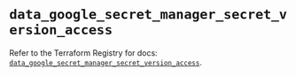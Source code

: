 # `data_google_secret_manager_secret_version_access`

Refer to the Terraform Registry for docs: [`data_google_secret_manager_secret_version_access`](https://registry.terraform.io/providers/hashicorp/google-beta/6.10.0/docs/data-sources/google_secret_manager_secret_version_access).
